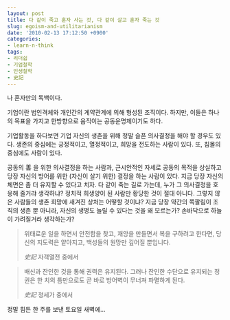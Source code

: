 ```yaml
---
layout: post
title: 다 같이 죽고 혼자 사는 것, 다 같이 살고 혼자 죽는 것
slug: egoism-and-utilitarianism
date: '2010-02-13 17:12:50 +0900'
categories:
- learn-n-think
tags:
- 리더쉽
- 기업철학
- 인생철학
- 史記
---
```


나 혼자만의 독백이다.

기업이란 법인격체와 개인간의 계약관계에 의해 형성된 조직이다. 하지만, 이들은 하나의 목표을 가지고 한방향으로 움직이는 공동운명체이기도 하다.

기업활동을 하다보면 기업 자신의 생존을 위해 정말 슬픈 의사결정을 해야 할 경우도 있다. 생존의 중심에는 긍정적이고, 열정적이고, 희망을 전도하는 사람이 있다. 또, 침몰의 중심에도 사람이 있다.

공동의 善 을 위한 의사결정을 하는 사람과, 근시안적인 자세로 공동의 목적을 상실하고 당장 자신의 방어를 위한 (자신이 살기 위한) 결정을 하는 사람이 있다. 지금 당장 자신의 체면은 좀 더 유지할 수 있다고 치자. 다 같이 죽는 길로 가는데, 누가 그 의사결정을 호응해 줄거랴 생각하냐? 정치적 희생양이 된 사람만 황당한 것이 절대 아니다. 그렇지 않은 사람들의 생존 희망에 새겨진 상처는 어떻할 것이냐? 지금 당장 약간의 쪽팔림이 조직의 생존 뿐 아니라, 자신의 생명도 늘릴 수 있다는 것을 왜 모르는가? 손바닥으로 하늘이 가려질거라 생각하는가?

> 위태로운 일을 하면서 안전함을 찾고, 재앙을 만들면서 복을 구하려고 한다면, 당신의 지도력은 얕아지고, 백성들의 원망만 깊어질 뿐입니다.
>
> <footer><cite>史記</cite> 자객열전 중에서</footer>

> 배신과 잔인한 것을 통해 권력은 유지된다. 그러나 잔인한 수단으로 유지되는 정권은 한 치의 틈만으로도 곧 바로 방어벽이 무너져 파멸하게 된다.
>
> <footer><cite>史記</cite> 정세가 중에서</footer>

정말 힘든 한 주를 보낸 토요일 새벽에...

